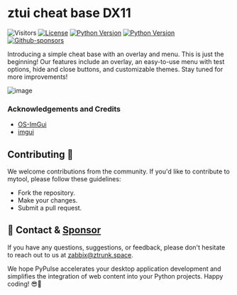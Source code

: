 # ztui cheat base DX11
![Visitors](https://api.visitorbadge.io/api/visitors?path=https%3A%2F%2Fgithub.com%2Fzabbix-byte%2Fztui%2F&countColor=%23263759)
[![License](https://img.shields.io/badge/License-MIT-blue.svg?style=for-the-badge&logo=windows&logoColor=white)](https://opensource.org/licenses/MIT)
[![Python Version](https://img.shields.io/badge/C++20-blue?style=for-the-badge&logo=windows&logoColor=white)](https://www.python.org/downloads/)
[![Python Version](https://img.shields.io/badge/x64-blue?style=for-the-badge&logo=windows&logoColor=white)](https://www.python.org/downloads/)
[![Github-sponsors](https://img.shields.io/badge/sponsor-30363D?style=for-the-badge&logo=GitHub-Sponsors&logoColor=white)](https://github.com/sponsors/zabbix-byte)

Introducing a simple cheat base with an overlay and menu. This is just the beginning! Our features include an overlay, an easy-to-use menu with test options, hide and close buttons, and customizable themes. Stay tuned for more improvements!

![image](https://github.com/zabbix-byte/ztui/assets/67012651/b5223600-92c7-4002-83e8-762f3ac8a3f4)



### Acknowledgements and Credits
 - [OS-ImGui](https://github.com/TKazer/OS-ImGui)
 - [imgui](https://github.com/ocornut/imgui)
     
## Contributing 🤝
We welcome contributions from the community. If you'd like to contribute to mytool, please follow these guidelines:

- Fork the repository.
- Make your changes.
- Submit a pull request.

## 💌 Contact & [Sponsor](https://github.com/sponsors/zabbix-byte)

If you have any questions, suggestions, or feedback, please don't hesitate to reach out to us at [zabbix@ztrunk.space](mailto:zabbix@ztrunk.space).

We hope PyPulse accelerates your desktop application development and simplifies the integration of web content into your Python projects. Happy coding! 😎🚀
